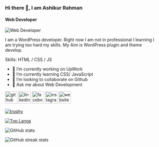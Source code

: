 ### Hi there 👋, I am Ashikur Rahman
#### Web Developer
![Web Developer](https://scontent.fdac24-4.fna.fbcdn.net/v/t39.30808-6/273611735_332634492207125_4724215120168367949_n.jpg?stp=dst-jpg_p720x720&_nc_cat=103&ccb=1-7&_nc_sid=cc71e4&_nc_eui2=AeEuEuS6Ujgf51TYkNZRAmkyjdKNJ6vNSECN0o0nq81IQFsFk7hpcID8Uk_B-vjKkefbmaZA_i-JW_zukX1iCTxt&_nc_ohc=kJ3U0Gx2mVoQ7kNvgEt3qO8&_nc_ht=scontent.fdac24-4.fna&oh=00_AYBSOkANeXyxuQQpggFd2XJzFEmvFUJ9Lh7dj9g53KmZcA&oe=6699D3DB)

I am a WordPress developer. Right now I am not in professional I learning I am trying too hard my skills. My Aim is WordPress plugin and theme develop.

Skills: HTML / CSS / JS

- 🔭 I’m currently working on UpWork 
- 🌱 I’m currently learning CSS/ JavaScript 
- 👯 I’m looking to collaborate on Github 
- 💬 Ask me about Web Development 


[<img src='https://cdn.jsdelivr.net/npm/simple-icons@3.0.1/icons/github.svg' alt='github' height='40'>](https://github.com/ashikurrahman789)  [<img src='https://cdn.jsdelivr.net/npm/simple-icons@3.0.1/icons/linkedin.svg' alt='linkedin' height='40'>](https://www.linkedin.com/in/https://www.linkedin.com/in/ashikur-rahman-712a91313//)  [<img src='https://cdn.jsdelivr.net/npm/simple-icons@3.0.1/icons/facebook.svg' alt='facebook' height='40'>](https://www.facebook.com/https://www.facebook.com/x.ashikk.x/)  [<img src='https://cdn.jsdelivr.net/npm/simple-icons@3.0.1/icons/instagram.svg' alt='instagram' height='40'>](https://www.instagram.com/x.ashikk.x/)  [<img src='https://cdn.jsdelivr.net/npm/simple-icons@3.0.1/icons/icloud.svg' alt='website' height='40'>](https://ashikurrahmann.com/)  

[![trophy](https://github-profile-trophy.vercel.app/?username=ashikurrahman789)](https://github.com/ryo-ma/github-profile-trophy)

[![Top Langs](https://github-readme-stats.vercel.app/api/top-langs/?username=ashikurrahman789)](https://github.com/anuraghazra/github-readme-stats)

![GitHub stats](https://github-readme-stats.vercel.app/api?username=ashikurrahman789&show_icons=true)  

![GitHub streak stats](https://streak-stats.demolab.com/?user=ashikurrahman789)  

